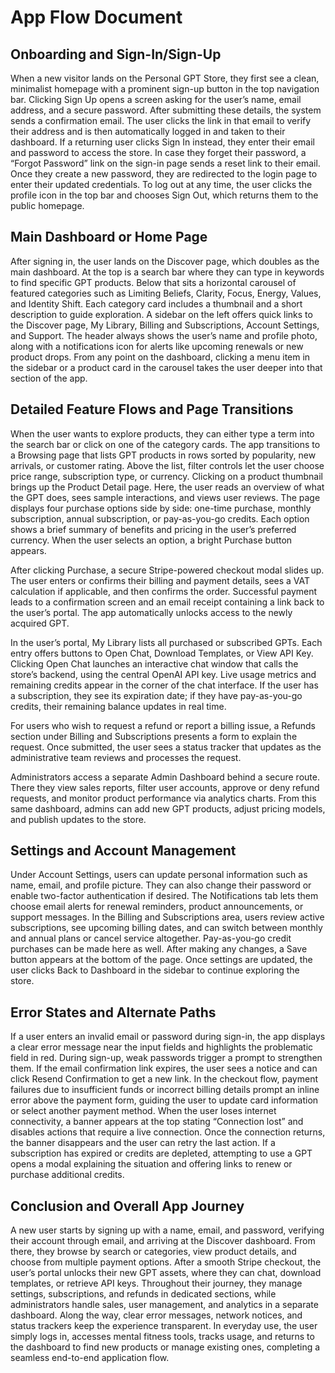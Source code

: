 # App Flow Document

## Onboarding and Sign-In/Sign-Up

When a new visitor lands on the Personal GPT Store, they first see a clean, minimalist homepage with a prominent sign-up button in the top navigation bar. Clicking Sign Up opens a screen asking for the user’s name, email address, and a secure password. After submitting these details, the system sends a confirmation email. The user clicks the link in that email to verify their address and is then automatically logged in and taken to their dashboard. If a returning user clicks Sign In instead, they enter their email and password to access the store. In case they forget their password, a “Forgot Password” link on the sign-in page sends a reset link to their email. Once they create a new password, they are redirected to the login page to enter their updated credentials. To log out at any time, the user clicks the profile icon in the top bar and chooses Sign Out, which returns them to the public homepage.

## Main Dashboard or Home Page

After signing in, the user lands on the Discover page, which doubles as the main dashboard. At the top is a search bar where they can type in keywords to find specific GPT products. Below that sits a horizontal carousel of featured categories such as Limiting Beliefs, Clarity, Focus, Energy, Values, and Identity Shift. Each category card includes a thumbnail and a short description to guide exploration. A sidebar on the left offers quick links to the Discover page, My Library, Billing and Subscriptions, Account Settings, and Support. The header always shows the user’s name and profile photo, along with a notifications icon for alerts like upcoming renewals or new product drops. From any point on the dashboard, clicking a menu item in the sidebar or a product card in the carousel takes the user deeper into that section of the app.

## Detailed Feature Flows and Page Transitions

When the user wants to explore products, they can either type a term into the search bar or click on one of the category cards. The app transitions to a Browsing page that lists GPT products in rows sorted by popularity, new arrivals, or customer rating. Above the list, filter controls let the user choose price range, subscription type, or currency. Clicking on a product thumbnail brings up the Product Detail page. Here, the user reads an overview of what the GPT does, sees sample interactions, and views user reviews. The page displays four purchase options side by side: one-time purchase, monthly subscription, annual subscription, or pay-as-you-go credits. Each option shows a brief summary of benefits and pricing in the user’s preferred currency. When the user selects an option, a bright Purchase button appears.

After clicking Purchase, a secure Stripe-powered checkout modal slides up. The user enters or confirms their billing and payment details, sees a VAT calculation if applicable, and then confirms the order. Successful payment leads to a confirmation screen and an email receipt containing a link back to the user’s portal. The app automatically unlocks access to the newly acquired GPT.

In the user’s portal, My Library lists all purchased or subscribed GPTs. Each entry offers buttons to Open Chat, Download Templates, or View API Key. Clicking Open Chat launches an interactive chat window that calls the store’s backend, using the central OpenAI API key. Live usage metrics and remaining credits appear in the corner of the chat interface. If the user has a subscription, they see its expiration date; if they have pay-as-you-go credits, their remaining balance updates in real time.

For users who wish to request a refund or report a billing issue, a Refunds section under Billing and Subscriptions presents a form to explain the request. Once submitted, the user sees a status tracker that updates as the administrative team reviews and processes the request.

Administrators access a separate Admin Dashboard behind a secure route. There they view sales reports, filter user accounts, approve or deny refund requests, and monitor product performance via analytics charts. From this same dashboard, admins can add new GPT products, adjust pricing models, and publish updates to the store.

## Settings and Account Management

Under Account Settings, users can update personal information such as name, email, and profile picture. They can also change their password or enable two-factor authentication if desired. The Notifications tab lets them choose email alerts for renewal reminders, product announcements, or support messages. In the Billing and Subscriptions area, users review active subscriptions, see upcoming billing dates, and can switch between monthly and annual plans or cancel service altogether. Pay-as-you-go credit purchases can be made here as well. After making any changes, a Save button appears at the bottom of the page. Once settings are updated, the user clicks Back to Dashboard in the sidebar to continue exploring the store.

## Error States and Alternate Paths

If a user enters an invalid email or password during sign-in, the app displays a clear error message near the input fields and highlights the problematic field in red. During sign-up, weak passwords trigger a prompt to strengthen them. If the email confirmation link expires, the user sees a notice and can click Resend Confirmation to get a new link. In the checkout flow, payment failures due to insufficient funds or incorrect billing details prompt an inline error above the payment form, guiding the user to update card information or select another payment method. When the user loses internet connectivity, a banner appears at the top stating “Connection lost” and disables actions that require a live connection. Once the connection returns, the banner disappears and the user can retry the last action. If a subscription has expired or credits are depleted, attempting to use a GPT opens a modal explaining the situation and offering links to renew or purchase additional credits.

## Conclusion and Overall App Journey

A new user starts by signing up with a name, email, and password, verifying their account through email, and arriving at the Discover dashboard. From there, they browse by search or categories, view product details, and choose from multiple payment options. After a smooth Stripe checkout, the user’s portal unlocks their new GPT assets, where they can chat, download templates, or retrieve API keys. Throughout their journey, they manage settings, subscriptions, and refunds in dedicated sections, while administrators handle sales, user management, and analytics in a separate dashboard. Along the way, clear error messages, network notices, and status trackers keep the experience transparent. In everyday use, the user simply logs in, accesses mental fitness tools, tracks usage, and returns to the dashboard to find new products or manage existing ones, completing a seamless end-to-end application flow.